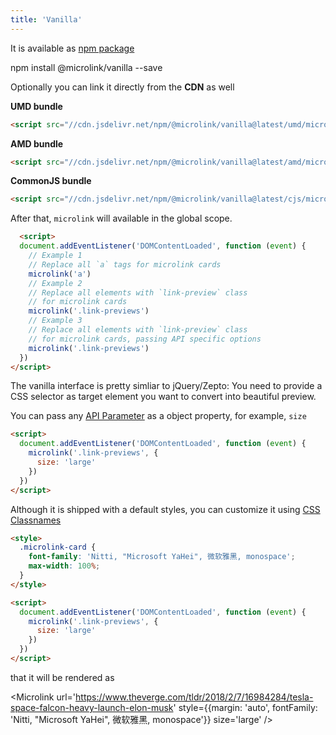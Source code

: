 ```yaml
---
title: 'Vanilla'
--- 
```


It is available as [npm package](https://www.npmjs.com/package/@microlink/vanilla)

<Terminal>npm install @microlink/vanilla --save</Terminal>

Optionally you can link it directly from the **CDN** as well

**UMD bundle**

```html
<script src="//cdn.jsdelivr.net/npm/@microlink/vanilla@latest/umd/microlink.min.js"></script>
```

**AMD bundle**

```html
<script src="//cdn.jsdelivr.net/npm/@microlink/vanilla@latest/amd/microlink.min.js"></script>
```

**CommonJS bundle**

```html
<script src="//cdn.jsdelivr.net/npm/@microlink/vanilla@latest/cjs/microlink.min.js"></script>
```

After that, `microlink` will available in the global scope.

```html
  <script>
  document.addEventListener('DOMContentLoaded', function (event) {
    // Example 1
    // Replace all `a` tags for microlink cards
    microlink('a')
    // Example 2
    // Replace all elements with `link-preview` class
    // for microlink cards
    microlink('.link-previews')
    // Example 3
    // Replace all elements with `link-preview` class
    // for microlink cards, passing API specific options
    microlink('.link-previews')
  })
</script>
```

<Figcaption children='We recommend calling the `microlink` method before the DOM finishes loading.' />

The vanilla interface is pretty simliar to jQuery/Zepto: You need to provide a CSS selector as target element you want to convert into beautiful preview.

<Microlink url='https://www.theverge.com/tldr/2018/2/7/16984284/tesla-space-falcon-heavy-launch-elon-musk' size='large' />

You can pass any [API Parameter](/api-parameter) as a object property, for example, `size`

```html
<script>
  document.addEventListener('DOMContentLoaded', function (event) {
    microlink('.link-previews', { 
      size: 'large'
    })
  })
</script>
```

<Figcaption children='Passing specific API Parameters as second argument.' />

Although it is shipped with a default styles, you can customize it using [CSS Classnames](docs/sdk/getting-started/considerations/#css-classnames)

```html
<style>
  .microlink-card {
    font-family: 'Nitti, "Microsoft YaHei", 微软雅黑, monospace';
    max-width: 100%;
  }
</style>

<script>
  document.addEventListener('DOMContentLoaded', function (event) {
    microlink('.link-previews', { 
      size: 'large'
    })
  })
</script>
```

that it will be rendered as

<Microlink url='https://www.theverge.com/tldr/2018/2/7/16984284/tesla-space-falcon-heavy-launch-elon-musk' style={{margin: 'auto', fontFamily: 'Nitti, "Microsoft YaHei", 微软雅黑, monospace'}} size='large' />
